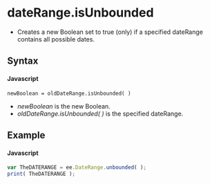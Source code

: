 # dateRange.isUnbounded 
- Creates a new Boolean set to true (only) if a specified dateRange contains all possible dates.

## Syntax

#### Javascript
```
newBoolean = oldDateRange.isUnbounded( )
```

- *newBoolean* is the new Boolean.
- *oldDateRange.isUnbounded( )* is the specified dateRange.

## Example

#### Javascript
```javascript
var TheDATERANGE = ee.DateRange.unbounded( );
print( TheDATERANGE );
```
